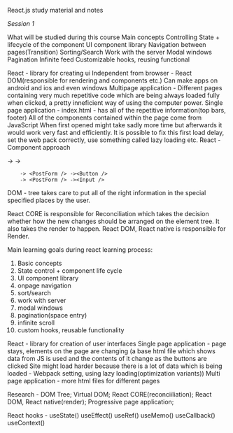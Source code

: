 React.js study material and notes

*Session 1*

What will be studied during this course
Main concepts
Controlling State + lifecycle of the component
UI component library
Navigation between pages(Transition)
Sorting/Search
Work with the server
Modal windows
Pagination
Infinite feed
Customizable hooks, reusing functional

React - library for creating ui
Independent from browser - React DOM(responsible for rendering and components etc.)
Can make apps on android and ios and even windows
Multipage application -
Different pages containing very much repetitive code which are being always loaded fully when clicked, a pretty inneficient way of using the computer power.
Single page application -
index.html - has all of the repetitive information(top bars, footer)
All of the components contained within the page come from JavaScript
When first opened might take sadly more time but afterwards it would work very fast and efficiently. It is possible to fix this first load delay, set the web pack correctly, use something called lazy loading etc.
React - Component approach

<App /> -> <PostList />  ->  <PostItem />
		
		-> <PostForm /> -><Button />
		-> <PostForm /> -><Input />

DOM - tree takes care to put all of the right information in the special specified places by the user.

React CORE is responsible for Reconciliation which takes the decision whether how the new changes should be arranged on the element tree. It also takes the render to happen. React DOM, React native is responsible for Render.

Main learning goals during react learning process:
1. Basic concepts
2. State control + component life cycle
3. UI component library
4. onpage navigation
5. sort/search
6. work with server
7. modal windows
8. pagination(space entry)
9. infinite scroll
10. custom hooks, reusable functionality

React - library for creation of user interfaces
Single page application - page stays, elements on the page are changing (a base html file which shows data from JS is used and the contents of it change as the buttons are clicked
Site might load harder because there is a lot of data which is being loaded - Webpack setting, using lazy loading(optimization variants))
Multi page application -  more html files for different pages

Research - DOM Tree; Virtual DOM; React CORE(reconciiliation); React DOM, React native(render); Progressive page application; 


React hooks -
useState()
useEffect()
useRef()
useMemo()
useCallback()
useContext()